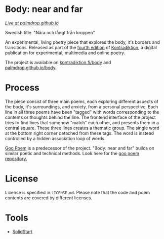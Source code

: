 # Body: near and far
*[Live at palmdrop.github.io](https://palmdrop.github.io/body)*

Swedish title: "Nära och långt från kroppen"

An experimental, living poetry piece that explores the body, it's borders and transitions. Released as part of the [fourth edition](https://kontradiktion.fi/#4) of [Kontradiktion](https://kontradiktion.fi/), a digital publication for experimental, multimedia and online poetry.

The project is available on [kontradiktion.fi/body](https://kontradiktion.fi/body) and [palmdrop.github.io/body](https://palmdrop.github.io/body).

# Process
The piece consist of three main poems, each exploring different aspects of the body, it's surroundings, and anxiety, from a personal perspective. Each line in all three poems have been "tagged" with words corresponding to the contents or thoughts behind the line. The frontend interface of the project tries to find lines that somehow "match" each other, and presents them in a central square. These three lines creates a thematic group. The single word at the bottom right corner detached from these tags. The word is instead controlled by a hidden association loop of words.

[Goo Poem](https://palmdrop.github.io/goo-poem) is a predecessor of the project. "Body: near and far" builds on similar poetic and technical methods. Look here for the [goo poem repository.](https://github.com/palmdrop/goo-poem)

# License
License is specified in `LICENSE.md`. Please note that the code and poem contents are covered by different licenses.

# Tools
- [SolidStart](https://start.solidjs.com/)

